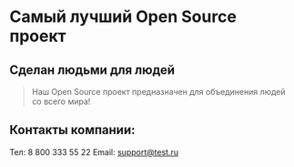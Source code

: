 # Самый лучший Open Source проект

## Сделан людьми для людей

> Наш Open Source проект предназначен для объединения людей со всего мира!

## Контакты компании: 
Тел: 8 800 333 55 22
Email: support@test.ru
